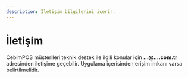```yaml
---
description: İletişim bilgilerini içerir.
---
```


# İletişim

CebimPOS müşterileri teknik destek ile ilgili konular için **...@....com.tr** adresinden iletişime geçebilir. Uygulama içerisinden erişim imkanı varsa belirtilmelidir.


